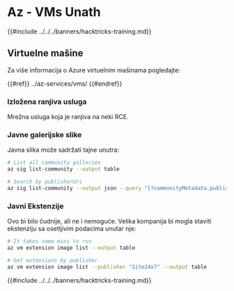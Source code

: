# Az - VMs Unath

{{#include ../../../banners/hacktricks-training.md}}

## Virtuelne mašine

Za više informacija o Azure virtuelnim mašinama pogledajte:

{{#ref}}
../az-services/vms/
{{#endref}}

### Izložena ranjiva usluga

Mrežna usluga koja je ranjiva na neki RCE.

### Javne galerijske slike

Javna slika može sadržati tajne unutra:
```bash
# List all community galleries
az sig list-community --output table

# Search by publisherUri
az sig list-community --output json --query "[?communityMetadata.publisherUri=='https://3nets.io']"
```
### Javni Ekstenzije

Ovo bi bilo čudnije, ali ne i nemoguće. Velika kompanija bi mogla staviti ekstenziju sa osetljivim podacima unutar nje:
```bash
# It takes some mins to run
az vm extension image list --output table

# Get extensions by publisher
az vm extension image list --publisher "Site24x7" --output table
```
{{#include ../../../banners/hacktricks-training.md}}
